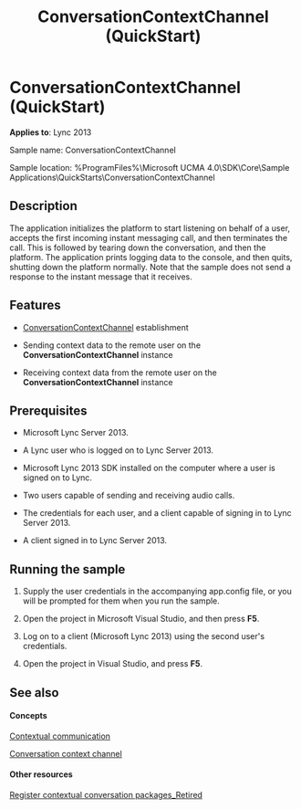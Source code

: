 ﻿---
title: ConversationContextChannel (QuickStart)
TOCTitle: ConversationContextChannel (QuickStart)
ms:assetid: 629b6197-eb45-4810-99fe-66bd44881d21
ms:mtpsurl: https://msdn.microsoft.com/library/Dn454821(v=office.15)
ms:contentKeyID: 57103671
ms.date: 07/25/2014
mtps_version: v=office.15
---

# ConversationContextChannel (QuickStart)


**Applies to**: Lync 2013



Sample name: ConversationContextChannel

Sample location: %ProgramFiles%\\Microsoft UCMA 4.0\\SDK\\Core\\Sample Applications\\QuickStarts\\ConversationContextChannel

## Description

The application initializes the platform to start listening on behalf of a user, accepts the first incoming instant messaging call, and then terminates the call. This is followed by tearing down the conversation, and then the platform. The application prints logging data to the console, and then quits, shutting down the platform normally. Note that the sample does not send a response to the instant message that it receives.

## Features

  - [ConversationContextChannel](https://msdn.microsoft.com/library/hh161849\(v=office.15\)) establishment

  - Sending context data to the remote user on the **ConversationContextChannel** instance

  - Receiving context data from the remote user on the **ConversationContextChannel** instance

## Prerequisites

  - Microsoft Lync Server 2013.

  - A Lync user who is logged on to Lync Server 2013.

  - Microsoft Lync 2013 SDK installed on the computer where a user is signed on to Lync.

  - Two users capable of sending and receiving audio calls.

  - The credentials for each user, and a client capable of signing in to Lync Server 2013.

  - A client signed in to Lync Server 2013.

## Running the sample

1.  Supply the user credentials in the accompanying app.config file, or you will be prompted for them when you run the sample.

2.  Open the project in Microsoft Visual Studio, and then press **F5**.

3.  Log on to a client (Microsoft Lync 2013) using the second user's credentials.

4.  Open the project in Visual Studio, and press **F5**.

## See also

#### Concepts

[Contextual communication](contextual-communication.md)

[Conversation context channel](conversation-context-channel.md)

#### Other resources

[Register contextual conversation packages\_Retired](https://msdn.microsoft.com/library/gg253680\(v=office.15\))

